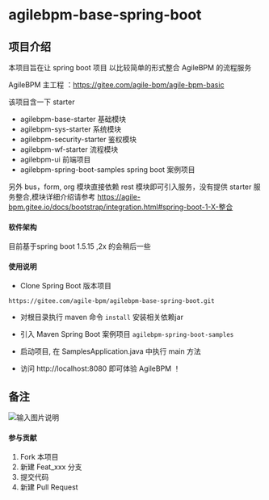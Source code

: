 # agilebpm-base-spring-boot

## 项目介绍

本项目旨在让 spring boot 项目 以比较简单的形式整合 AgileBPM 的流程服务

AgileBPM 主工程 ：https://gitee.com/agile-bpm/agile-bpm-basic

该项目含一下 starter
-  agilebpm-base-starter 基础模块
-  agilebpm-sys-starter 系统模块
-  agilebpm-security-starter 鉴权模块
-  agilebpm-wf-starter 流程模块
-  agilebpm-ui 前端项目
-  agilebpm-spring-boot-samples  spring boot 案例项目

另外 bus，form, org 模块直接依赖 rest 模块即可引入服务，没有提供 starter 
服务整合,模块详细介绍请参考 https://agile-bpm.gitee.io/docs/bootstrap/integration.html#spring-boot-1-X-整合


#### 软件架构

目前基于spring boot 1.5.15 ,2x 的会稍后一些

#### 使用说明
- Clone Spring Boot 版本项目
```
https://gitee.com/agile-bpm/agilebpm-base-spring-boot.git
```
- 对根目录执行 maven 命令 `install` 安装相关依赖jar

- 引入 Maven Spring Boot 案例项目  `agilebpm-spring-boot-samples`
 
- 启动项目, 在 SamplesApplication.java 中执行 main 方法

- 访问 http://localhost:8080 即可体验 AgileBPM ！


## 备注
![输入图片说明](https://images.gitee.com/uploads/images/2018/1226/102058_699d1fc8_1861740.png "屏幕截图.png")

#### 参与贡献

1. Fork 本项目
2. 新建 Feat_xxx 分支
3. 提交代码
4. 新建 Pull Request
